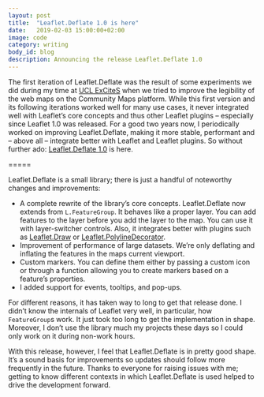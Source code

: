 ```yaml
---
layout: post
title:  "Leaflet.Deflate 1.0 is here"
date:   2019-02-03 15:00:00+02:00
image: code
category: writing
body_id: blog
description: Announcing the release Leaflet.Deflate 1.0
---
```


The first iteration of Leaflet.Deflate was the result of some experiments we did during my time at [UCL ExCiteS](https://www.ucl.ac.uk/excites) when we tried to improve the legibility of the web maps on the Community Maps platform. While this first version and its following iterations worked well for many use cases, it never integrated well with Leaflet’s core concepts and thus other Leaflet plugins – especially since Leaflet 1.0 was released. For a good two years now, I periodically worked on improving Leaflet.Deflate, making it more stable, performant and – above all – integrate better with Leaflet and Leaflet plugins. So without further ado: [Leaflet.Deflate 1.0](https://github.com/oliverroick/Leaflet.Deflate) is here. 

=====

Leaflet.Deflate is a small library; there is just a handful of noteworthy changes and improvements:

- A complete rewrite of the library’s core concepts. Leaflet.Deflate now extends from `L.FeatureGroup`. It behaves like a proper layer. You can add features to the layer before you add the layer to the map. You can use it with layer-switcher controls. Also, it integrates better with plugins such as [Leaflet.Draw](https://github.com/Leaflet/Leaflet.draw) or [Leaflet.PolylineDecorator](https://github.com/bbecquet/Leaflet.PolylineDecorator). 
- Improvement of performance of large datasets. We’re only deflating and inflating the features in the maps current viewport. 
- Custom markers. You can define them either by passing a custom icon or through a function allowing you to create markers based on a feature’s properties. 
- I added support for events, tooltips, and pop-ups. 

For different reasons, it has taken way to long to get that release done. I didn’t know the internals of Leaflet very well, in particular, how `FeatureGroup`s work. It just took too long to get the implementation in shape. Moreover, I don’t use the library much my projects these days so I could only work on it during non-work hours.

With this release, however, I feel that Leaflet.Deflate is in pretty good shape. It’s a sound basis for improvements so updates should follow more frequently in the future. Thanks to everyone for raising issues with me; getting to know different contexts in which Leaflet.Deflate is used helped to drive the development forward. 
